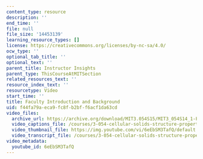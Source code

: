 ```yaml
---
content_type: resource
description: ''
end_time: ''
file: null
file_size: '14453139'
learning_resource_types: []
license: https://creativecommons.org/licenses/by-nc-sa/4.0/
ocw_type: ''
optional_tab_title: ''
optional_text: ''
parent_title: Instructor Insights
parent_type: ThisCourseAtMITSection
related_resources_text: ''
resource_index_text: ''
resourcetype: Video
start_time: ''
title: Faculty Introduction and Background
uid: f44fa79a-eca9-fc8f-b2bf-f6acf1da63cd
video_files:
  archive_url: https://archive.org/download/MIT3.054S15/MIT3_054S14_1-FacultyIntroductionAndBackground_300k.mp4
  video_captions_file: /courses/3-054-cellular-solids-structure-properties-and-applications-spring-2015/2afffe945cbc5e56bfd42e54761e0cfd_6eEbSM3TafQ.vtt
  video_thumbnail_file: https://img.youtube.com/vi/6eEbSM3TafQ/default.jpg
  video_transcript_file: /courses/3-054-cellular-solids-structure-properties-and-applications-spring-2015/45493136d1eee6578f0577f2700ccd8b_6eEbSM3TafQ.pdf
video_metadata:
  youtube_id: 6eEbSM3TafQ
---
```

